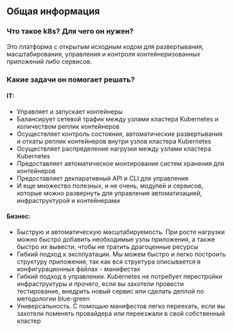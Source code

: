 ## Общая информация

### Что такое k8s? Для чего он нужен?

Это платформа с открытым исходным кодом для развертывания, масштабирования, управления и контроля контейнеризованных приложений либо сервисов.

### Какие задачи он помогает решать?

#### IT:
- Управляет и запускает контейнеры
- Балансирует сетевой трафик между узлами кластера Kubernetes и количеством реплик контейнеров
- Осуществляет контроль состояния, автоматические развертывания и откаты реплик контейнеров внутри узлов кластера Kubernetes
- Осуществляет распределение нагрузки между узлами кластера Kubernetes
- Предоставляет автоматическое монтирование систем хранения для контейнеров
- Предоставляет декларативный API и CLI для управления
- И еще множество полезных, и не очень, модулей и сервисов, которые можно развернуть для управления автоматизацией, инфраструктурой и контейнерами   

#### Бизнес:

- Быструю и автоматическую масштабируемость. При росте нагрузки можно быстро добавить необходимые узлы приложения, а также быстро их вывести, чтобы не тратить драгоценные ресурсы  
- Гибкий подход к эксплуатации. Мы можем быстро и легко построить структуру приложения, так как вся структура описывается в конфигурационных файлах - манифестах
- Гибкий подход в управлении. Kubernetes не потребует перестройки инфраструктуры и прочего, если вы захотели провести тестирование, внедрить новый сервис или сделать деплой по методологии blue-green
- Универсальность. С помощью манифестов легко переехать, если вы захотели поменять провайдера или переезжали в свой собственный кластер
